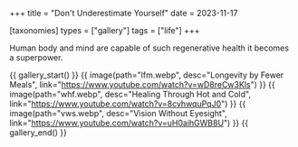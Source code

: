 +++
title = "Don't Underestimate Yourself"
date = 2023-11-17

[taxonomies]
types = ["gallery"]
tags = ["life"]
+++

Human body and mind are capable of such regenerative health it becomes a superpower.

<!-- more -->

{{ gallery_start() }}
{{ image(path="lfm.webp", desc="Longevity by Fewer Meals", link="https://www.youtube.com/watch?v=wD8reCw3Kls") }}
{{ image(path="whf.webp", desc="Healing Through Hot and Cold", link="https://www.youtube.com/watch?v=8cvhwquPqJ0") }}
{{ image(path="vws.webp", desc="Vision Without Eyesight", link="https://www.youtube.com/watch?v=uH0aihGWB8U") }}
{{ gallery_end() }}
